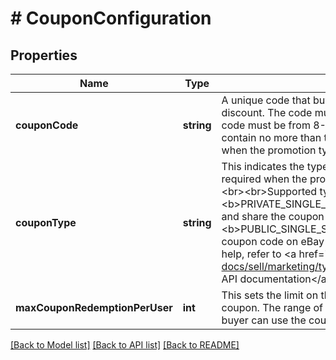 # # CouponConfiguration

## Properties

Name | Type | Description | Notes
------------ | ------------- | ------------- | -------------
**couponCode** | **string** | A unique code that buyers can use during checkout to receive a discount. The code must be unique across eBay. &lt;br&gt;&lt;br&gt;The code must be from 8-15 alphanumeric characters and can contain no more than two dashes ( - ).&lt;br&gt;&lt;br&gt;This is required when the promotion type is CODED_COUPON. | [optional]
**couponType** | **string** | This indicates the type of Coded Coupon promotion, and is required when the promotion type is &lt;b&gt;CODED_COUPON&lt;/b&gt;.&lt;br&gt;&lt;br&gt;Supported types:&lt;ul&gt;&lt;li&gt;&lt;b&gt;PRIVATE_SINGLE_SELLER_COUPON:&lt;/b&gt; Anyone can use and share the coupon code, but it isn&#39;t posted on eBay.&lt;/li&gt;&lt;li&gt;&lt;b&gt;PUBLIC_SINGLE_SELLER_COUPON:&lt;/b&gt; Anyone can find the coupon code on eBay and use it.&lt;/li&gt;&lt;/ul&gt; For implementation help, refer to &lt;a href&#x3D;&#39;https://developer.ebay.com/api-docs/sell/marketing/types/sme:CouponTypeEnum&#39;&gt;eBay API documentation&lt;/a&gt; | [optional]
**maxCouponRedemptionPerUser** | **int** | This sets the limit on the number of times a buyer can use this coupon. The range of values is 1-10. If no value is provided, a buyer can use the coupon an unlimited number of times. | [optional]

[[Back to Model list]](../../README.md#models) [[Back to API list]](../../README.md#endpoints) [[Back to README]](../../README.md)

